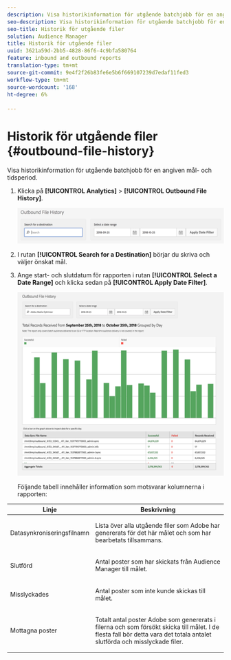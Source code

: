 ```yaml
---
description: Visa historikinformation för utgående batchjobb för en angiven mål- och tidsperiod.
seo-description: Visa historikinformation för utgående batchjobb för en angiven mål- och tidsperiod.
seo-title: Historik för utgående filer
solution: Audience Manager
title: Historik för utgående filer
uuid: 3621a59d-2bb5-4828-86f6-4c9bfa580764
feature: inbound and outbound reports
translation-type: tm+mt
source-git-commit: 9e4f2f26b83fe6e5b6f669107239d7edaf11fed3
workflow-type: tm+mt
source-wordcount: '168'
ht-degree: 6%

---
```



# Historik för utgående filer {#outbound-file-history}

Visa historikinformation för utgående batchjobb för en angiven mål- och tidsperiod.

<!-- 

t_reports_outbound_history.xml

 -->

1. Klicka på **[!UICONTROL Analytics]** > **[!UICONTROL Outbound File History]**.

   ![Stegresultat](assets/outbound_history.png)

1. I rutan **[!UICONTROL Search for a Destination]** börjar du skriva och väljer önskat mål.
1. Ange start- och slutdatum för rapporten i rutan **[!UICONTROL Select a Date Range]** och klicka sedan på **[!UICONTROL Apply Date Filter]**.

   ![Stegresultat](assets/outbound_history_stats.png)

   Följande tabell innehåller information som motsvarar kolumnerna i rapporten:

<table id="table_93076D46AC50411395E72B9B987E99BE"> 
 <thead> 
  <tr> 
   <th colname="col1" class="entry"> Linje </th> 
   <th colname="col2" class="entry"> Beskrivning </th> 
  </tr> 
 </thead>
 <tbody> 
  <tr> 
   <td colname="col1"> Datasynkroniseringsfilnamn </td> 
   <td colname="col2"> <p>Lista över alla utgående filer som <span class="keyword"> Adobe</span> har genererats för det här målet och som har bearbetats tillsammans. </p> </td> 
  </tr> 
  <tr> 
   <td colname="col1"> Slutförd </td> 
   <td colname="col2"> <p>Antal poster som har skickats från <span class="keyword"> Audience Manager</span> till målet. </p> </td> 
  </tr> 
  <tr> 
   <td colname="col1"> Misslyckades </td> 
   <td colname="col2"> <p>Antal poster som inte kunde skickas till målet. </p> </td> 
  </tr> 
  <tr> 
   <td colname="col1"> Mottagna poster </td> 
   <td colname="col2"> <p>Totalt antal poster <span class="keyword"> Adobe</span> som genererats i filerna och som försökt skicka till målet. I de flesta fall bör detta vara det totala antalet slutförda och misslyckade filer. </p> </td> 
  </tr> 
 </tbody> 
</table>
